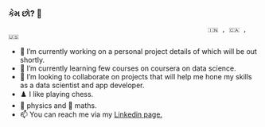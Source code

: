 ### કેમ છો? :pray:

                                                            🇮🇳 , 🇨🇦 , 🇺🇸


- 🔭 I’m currently working on a personal project details of which will be out shortly.
- 🌱 I’m currently learning few courses on coursera on data science.
- 👯 I’m looking to collaborate on projects that will help me hone my skills as a data scientist and app developer.
- ♟️ I like playing chess.
- 🚀 physics and 🧮 maths.
- 📫 You can reach me via my [Linkedin page.](https://www.linkedin.com/in/kaushal-apatel/)
